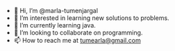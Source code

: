 - 👋 Hi, I’m @marla-tumenjargal
- 👀 I’m interested in learning new solutions to problems.
- 🌱 I’m currently learning java.
- 💞️ I’m looking to collaborate on programming.
- 📫 How to reach me at tumearla@gmail.com

<!---
marla-t/marla-t is a ✨ special ✨ repository because its `README.md` (this file) appears on your GitHub profile.
You can click the Preview link to take a look at your changes.
--->
